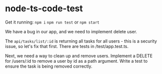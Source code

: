 # node-ts-code-test

Get it running:
`npm i`
`npm run test` or `npm start`

We have a bug in our app, and we need to implement delete user.

The `api/tasks/list/:id` is returning all tasks for all users - this is a security issue, so let's fix that first. There are tests in /test/app.test.ts.

Next, we need a way to clean up and remove users. Implement a DELETE for /users/:id to remove a user by id as a path argument. Write a test to ensure the task is being removed correctly.